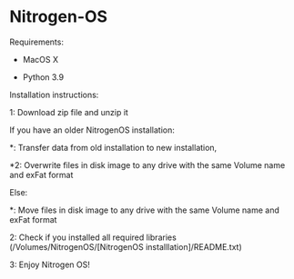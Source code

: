 # Nitrogen-OS
Requirements:

- MacOS X

- Python 3.9

Installation instructions:

1: Download zip file and unzip it

If you have an older NitrogenOS installation:

*: Transfer data from old installation to new installation,

*2: Overwrite files in disk image to any drive with the same Volume name and exFat format

Else:

*: Move files in disk image to any drive with the same Volume name and exFat format

2: Check if you installed all required libraries (/Volumes/NitrogenOS/[NitrogenOS installlation]/README.txt)

3: Enjoy Nitrogen OS!
